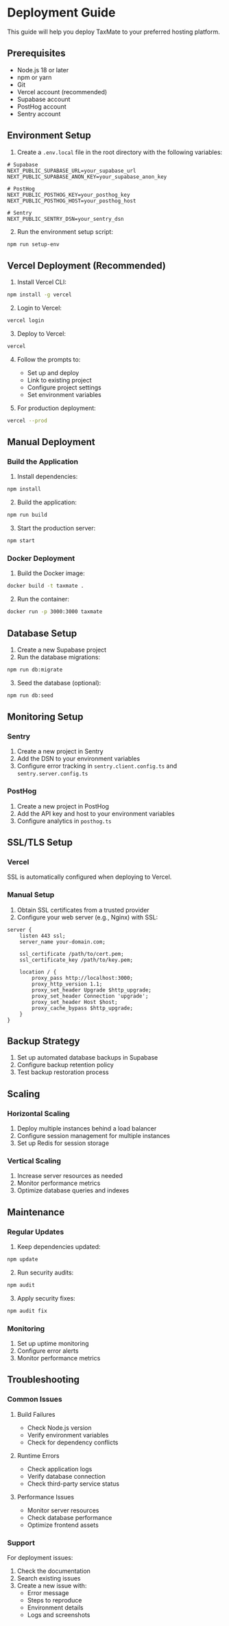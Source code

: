 # Deployment Guide

This guide will help you deploy TaxMate to your preferred hosting platform.

## Prerequisites

- Node.js 18 or later
- npm or yarn
- Git
- Vercel account (recommended)
- Supabase account
- PostHog account
- Sentry account

## Environment Setup

1. Create a `.env.local` file in the root directory with the following variables:

```env
# Supabase
NEXT_PUBLIC_SUPABASE_URL=your_supabase_url
NEXT_PUBLIC_SUPABASE_ANON_KEY=your_supabase_anon_key

# PostHog
NEXT_PUBLIC_POSTHOG_KEY=your_posthog_key
NEXT_PUBLIC_POSTHOG_HOST=your_posthog_host

# Sentry
NEXT_PUBLIC_SENTRY_DSN=your_sentry_dsn
```

2. Run the environment setup script:

```bash
npm run setup-env
```

## Vercel Deployment (Recommended)

1. Install Vercel CLI:

```bash
npm install -g vercel
```

2. Login to Vercel:

```bash
vercel login
```

3. Deploy to Vercel:

```bash
vercel
```

4. Follow the prompts to:
   - Set up and deploy
   - Link to existing project
   - Configure project settings
   - Set environment variables

5. For production deployment:

```bash
vercel --prod
```

## Manual Deployment

### Build the Application

1. Install dependencies:

```bash
npm install
```

2. Build the application:

```bash
npm run build
```

3. Start the production server:

```bash
npm start
```

### Docker Deployment

1. Build the Docker image:

```bash
docker build -t taxmate .
```

2. Run the container:

```bash
docker run -p 3000:3000 taxmate
```

## Database Setup

1. Create a new Supabase project
2. Run the database migrations:

```bash
npm run db:migrate
```

3. Seed the database (optional):

```bash
npm run db:seed
```

## Monitoring Setup

### Sentry

1. Create a new project in Sentry
2. Add the DSN to your environment variables
3. Configure error tracking in `sentry.client.config.ts` and `sentry.server.config.ts`

### PostHog

1. Create a new project in PostHog
2. Add the API key and host to your environment variables
3. Configure analytics in `posthog.ts`

## SSL/TLS Setup

### Vercel

SSL is automatically configured when deploying to Vercel.

### Manual Setup

1. Obtain SSL certificates from a trusted provider
2. Configure your web server (e.g., Nginx) with SSL:

```nginx
server {
    listen 443 ssl;
    server_name your-domain.com;

    ssl_certificate /path/to/cert.pem;
    ssl_certificate_key /path/to/key.pem;

    location / {
        proxy_pass http://localhost:3000;
        proxy_http_version 1.1;
        proxy_set_header Upgrade $http_upgrade;
        proxy_set_header Connection 'upgrade';
        proxy_set_header Host $host;
        proxy_cache_bypass $http_upgrade;
    }
}
```

## Backup Strategy

1. Set up automated database backups in Supabase
2. Configure backup retention policy
3. Test backup restoration process

## Scaling

### Horizontal Scaling

1. Deploy multiple instances behind a load balancer
2. Configure session management for multiple instances
3. Set up Redis for session storage

### Vertical Scaling

1. Increase server resources as needed
2. Monitor performance metrics
3. Optimize database queries and indexes

## Maintenance

### Regular Updates

1. Keep dependencies updated:

```bash
npm update
```

2. Run security audits:

```bash
npm audit
```

3. Apply security fixes:

```bash
npm audit fix
```

### Monitoring

1. Set up uptime monitoring
2. Configure error alerts
3. Monitor performance metrics

## Troubleshooting

### Common Issues

1. Build Failures
   - Check Node.js version
   - Verify environment variables
   - Check for dependency conflicts

2. Runtime Errors
   - Check application logs
   - Verify database connection
   - Check third-party service status

3. Performance Issues
   - Monitor server resources
   - Check database performance
   - Optimize frontend assets

### Support

For deployment issues:
1. Check the documentation
2. Search existing issues
3. Create a new issue with:
   - Error message
   - Steps to reproduce
   - Environment details
   - Logs and screenshots 